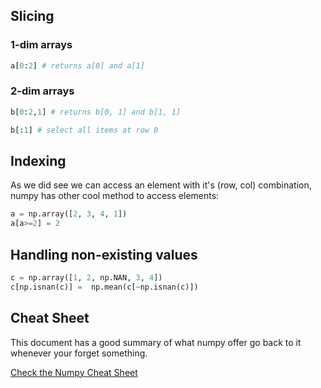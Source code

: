 ## Slicing
### 1-dim arrays

```python
a[0:2] # returns a[0] and a[1]
```
### 2-dim arrays

```python
b[0:2,1] # returns b[0, 1] and b[1, 1]
```

```python
b[:1] # select all items at row 0
```


## Indexing
As we did see we can access an element with it's (row, col) combination, numpy has other cool method to access elements:

```python
a = np.array([2, 3, 4, 1])
a[a>=2] = 2
```

## Handling non-existing values
```python
c = np.array([1, 2, np.NAN, 3, 4])
c[np.isnan(c)] =  np.mean(c[~np.isnan(c)])
```

## Cheat Sheet
This document has a good summary of what numpy offer go back to it whenever your forget something.

<a href="https://s3.amazonaws.com/assets.datacamp.com/blog_assets/Numpy_Python_Cheat_Sheet.pdf">Check the Numpy Cheat Sheet</a>
